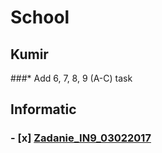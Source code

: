 # School

## Kumir
###* Add 6, 7, 8, 9 (A-C) task

## Informatic
### - [x] [Zadanie_IN9_03022017](../blob/master/Oge/Informatics/Answers/Zadanie_IN9_03022017.pdf)
